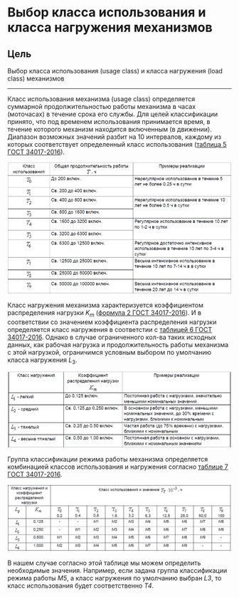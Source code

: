 # Выбор класса использования и класса нагружения механизмов

## Цель

Выбор класса использования (usage class) и класса нагружения (load class) механизмов
___

Класс использования механизма (usage class) определяется суммарной продолжительностью работы механизма в часах (моточасах) в течение срока его службы.
Для целей классификации принято, что под временем использования принимается время, в течение которого механизм находится включенным (в движении).
Диапазон возможных значений разбит на 10 интервалов, каждому из которых соответствует определенный класс использования ([таблица 5 ГОСТ 34017-2016](/references/GOST_34017-2016.pdf)).

![TableUsageClass](/design/docs/algorithm_single_ginger_overhead_crane/part02_hoistMechanism/chapter01_usageClass.png)

Класс нагружения механизма характеризуется коэффициентом распределения нагрузки $K_m$ ([формула 2 ГОСТ 34017-2016](/references/GOST_34017-2016.pdf)).
И в соответствии со значением коэффициента распределения нагрузки определяется класс нагружения в соответстии с [таблицей 6 ГОСТ 34017-2016](/references/GOST_34017-2016.pdf).
Однако в случае ограниченного кол-ва таких исходных данных, как рабочая нагрузка и продолжительность работы механизма с этой нагрузкой, ограничимся условным выбором по умолчанию класса нагружения $L_3$.

![TableLoadClass](/design/docs/algorithm_single_ginger_overhead_crane/part02_hoistMechanism/chapter01_loadClass.png)

Группа классификации режима работы механизма определяется комбинацией классов использования и нагружения согласно [таблице 7 ГОСТ 34017-2016](/references/GOST_34017-2016.pdf).

![TableGroupClass](/design/docs/algorithm_single_ginger_overhead_crane/part02_hoistMechanism/chapter01_groupClass.png)

В нашем случае согласно этой таблице мы можем определить необходимые значения.
Например, если задана группа классификации режима работы *M5*, а класс нагружения по умолчанию выбран *L3*, то класс использования будет соответственно *T4*.
